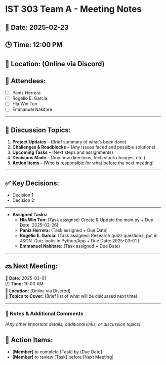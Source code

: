 # IST 303 Team A - Meeting Notes
## 📅 Date: 2025-02-23
## 🕒 Time: 12:00 PM
## 📍 Location: (Online via Discord)
## 🎯 Attendees:
- [ ] Paniz Herrera
- [ ] Rogelio E. Garcia
- [ ] Hla Win Tun
- [ ] Emmanuel Nakitare

---

## 📌 Discussion Topics:
1. **Project Updates** – (Brief summary of what’s been done)
2. **Challenges & Roadblocks** – (Any issues faced and possible solutions)
3. **Upcoming Tasks** – (Next steps and assignments)
4. **Decisions Made** – (Any new directions, tech stack changes, etc.)
5. **Action Items** – (Who is responsible for what before the next meeting)

---

## ✅ Key Decisions:
- Decision 1:
- Decision 2:

---

- **Assigned Tasks:**
  - **Hla Win Tun:** (Task assigned: Create & Update the main.py + Due Date: 2025-02-26)
  - **Paniz Herrera:** (Task assigned + Due Date)
  - **Rogelio E. Garcia:** (Task assigned: Research quizz questions, put in JSON. Quiz looks in Python/App + Due Date: 2025-03-01 )
  - **Emmanuel Nakitare:** (Task assigned + Due Date)

---

## 🔜 **Next Meeting:**
📅 **Date:** 2025-03-01  
🕒 **Time:** 10:00 AM  
📍 **Location:** (Online via Discrod)  
🎯 **Topics to Cover:** (Brief list of what will be discussed next time)

---

### 📌 **Notes & Additional Comments**
_(Any other important details, additional links, or discussion topics)_

## 🚀 Action Items:
- **[Member]** to complete [Task] by [Due Date]
- **[Member]** to review [Task] before [Next Meeting]
